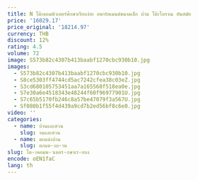 ```yaml
---
title: N โต๊ะคอมพิวเตอร์ศึกษาเรียบง่าย อพาร์ทเมนต์ขนาดเล็ก บ้าน โต๊ะโบราณ ทันสมัย
price: '16029.17'
price_original: '18214.97'
currency: THB
discount: 12%
rating: 4.5
volume: 72
image: S573b82c4307b413baabf1270cbc930b10.jpg
images:
  - S573b82c4307b413baabf1270cbc930b10.jpg
  - S8ce5303ff4744cd5ac7242cfea38c03eZ.jpg
  - S3cd680105753451aa7a165568f518ea0e.jpg
  - S7e30a6e4518343e48244f60f96977901U.jpg
  - S7c65b5170fb246c8a57be47079f3a567U.jpg
  - Sf080b1f55f4d439a9cd7b2ed56bf8c6e0.jpg
video: ''
categories:
  - name: บ้านและสวน
    slug: านและสวน
  - name: ตกแต่งบ้าน
    slug: ตกแต-งบ-าน
slug: โต-ะคอมพ-วเตอร-กษาเร-ยบง
encode: oEN1faC
lang: th
---
```

  